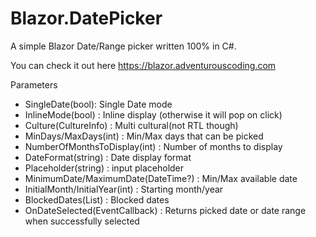 # Blazor.DatePicker

A simple Blazor Date/Range picker written 100% in C#. 

You can check it out here https://blazor.adventurouscoding.com

Parameters 
<ul>
<li>SingleDate(bool): Single Date mode</li>
<li>InlineMode(bool) : Inline display (otherwise it will pop on click)</li>
<li>Culture(CultureInfo) : Multi cultural(not RTL though)</li>
<li>MinDays/MaxDays(int) : Min/Max days that can be picked</li>
<li>NumberOfMonthsToDisplay(int) : Number of months to display</li>
<li>DateFormat(string) : Date display format</li>
<li>Placeholder(string) : input placeholder</li>
<li>MinimumDate/MaximumDate(DateTime?) : Min/Max available date</li>
<li>InitialMonth/InitialYear(int) : Starting month/year</li>
<li>BlockedDates(List<DateTime>) : Blocked dates</li>
<li>OnDateSelected(EventCallback<string>) : Returns picked date or date range when successfully selected</li>
</ul>

